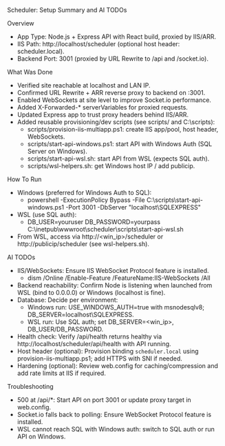 Scheduler: Setup Summary and AI TODOs

Overview
- App Type: Node.js + Express API with React build, proxied by IIS/ARR.
- IIS Path: http://localhost/scheduler (optional host header: scheduler.local).
- Backend Port: 3001 (proxied by URL Rewrite to /api and /socket.io).

What Was Done
- Verified site reachable at localhost and LAN IP.
- Confirmed URL Rewrite + ARR reverse proxy to backend on :3001.
- Enabled WebSockets at site level to improve Socket.io performance.
- Added X-Forwarded-* serverVariables for proxied requests.
- Updated Express app to trust proxy headers behind IIS/ARR.
- Added reusable provisioning/dev scripts (see scripts/ and C:\scripts):
  - scripts/provision-iis-multiapp.ps1: create IIS app/pool, host header, WebSockets.
  - scripts/start-api-windows.ps1: start API with Windows Auth (SQL Server on Windows).
  - scripts/start-api-wsl.sh: start API from WSL (expects SQL auth).
  - scripts/wsl-helpers.sh: get Windows host IP / add publicip.

How To Run
- Windows (preferred for Windows Auth to SQL):
  - powershell -ExecutionPolicy Bypass -File C:\scripts\start-api-windows.ps1 -Port 3001 -DbServer "localhost\\SQLEXPRESS"
- WSL (use SQL auth):
  - DB_USER=youruser DB_PASSWORD=yourpass C:\inetpub\wwwroot\scheduler\scripts\start-api-wsl.sh
- From WSL, access via http://<win_ip>/scheduler or http://publicip/scheduler (see wsl-helpers.sh).

AI TODOs
- IIS/WebSockets: Ensure IIS WebSocket Protocol feature is installed.
  - dism /Online /Enable-Feature /FeatureName:IIS-WebSockets /All
- Backend reachability: Confirm Node is listening when launched from WSL (bind to 0.0.0.0) or Windows (localhost is fine).
- Database: Decide per environment:
  - Windows run: USE_WINDOWS_AUTH=true with msnodesqlv8; DB_SERVER=localhost\\SQLEXPRESS.
  - WSL run: Use SQL auth; set DB_SERVER=<win_ip>, DB_USER/DB_PASSWORD.
- Health check: Verify /api/health returns healthy via http://localhost/scheduler/api/health with API running.
- Host header (optional): Provision binding `scheduler.local` using provision-iis-multiapp.ps1; add HTTPS with SNI if needed.
- Hardening (optional): Review web.config for caching/compression and add rate limits at IIS if required.

Troubleshooting
- 500 at /api/*: Start API on port 3001 or update proxy target in web.config.
- Socket.io falls back to polling: Ensure WebSocket Protocol feature is installed.
- WSL cannot reach SQL with Windows auth: switch to SQL auth or run API on Windows.

